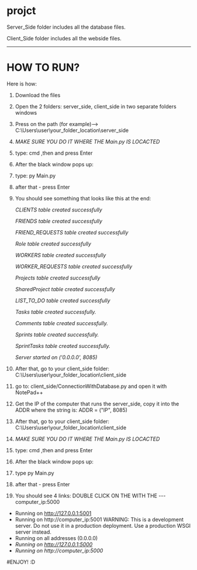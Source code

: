 # projct

Server_Side folder includes all the database files.

Client_Side folder includes all the webside files.


-----------------
# HOW TO RUN?
Here is how:
  1. Download the files
  2. Open the 2 folders: server_side, client_side in two separate folders windows
  3. Press on the path (for example)-->  C:\Users\user\your_folder_location\server_side
  4. *MAKE SURE YOU DO IT WHERE THE Main.py IS LOCACTED*
  5. type: cmd ,then and press Enter
  6. After the black window pops up:
  7. type: py Main.py
  8. after that - press Enter
  9. You should see something that looks like this at the end:

     *CLIENTS table created successfully*

     *FRIENDS table created successfully*

     *FRIEND_REQUESTS table created successfully*

     *Role table created successfully*

     *WORKERS table created successfully*

     *WORKER_REQUESTS table created successfully*

     *Projects table created successfully*

     *SharedProject table created successfully*

     *LIST_TO_DO table created successfully*

     *Tasks table created successfully.*

     *Comments table created successfully.*

     *Sprints table created successfully.*

     *SprintTasks table created successfully.*

     *Server started on ('0.0.0.0', 8085)*
  11. After that, go to your client_side folder: C:\Users\user\your_folder_location\client_side
  12. go to: client_side/ConnectionWithDatabase.py and open it with NotePad++
  13. Get the IP of the computer that runs the server_side, copy it into the ADDR where the string is:  ADDR = ("IP", 8085)
  14. After that, go to your client_side folder: C:\Users\user\your_folder_location\client_side
  15. *MAKE SURE YOU DO IT WHERE THE Main.py IS LOCACTED*
  16. type: cmd ,then and press Enter
  17. After the black window pops up:
  18. type py Main.py
  19. after that - press Enter
  20. You should see 4 links: DOUBLE CLICK ON THE WITH THE  --- computer_ip:5000
  * Running on http://127.0.0.1:5001
 * Running on http://computer_ip:5001
WARNING: This is a development server. Do not use it in a production deployment. Use a production WSGI server instead.
 * Running on all addresses (0.0.0.0)
 * *Running on http://127.0.0.1:5000*
 * *Running on http://computer_ip:5000*

#ENJOY! :D
